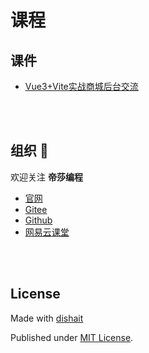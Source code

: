 # 课程

## 课件

- [Vue3+Vite实战商城后台交流](./Vue3%2BVite%E5%AE%9E%E6%88%98%E5%95%86%E5%9F%8E%E5%90%8E%E5%8F%B0%E4%BA%A4%E6%B5%81)

<br />
<br />

## 组织 🦔

欢迎关注 **帝莎编程**

- [官网](http://dishaxy.dishait.cn/)
- [Gitee](https://gitee.com/dishait)
- [Github](https://github.com/dishait)
- [网易云课堂](https://study.163.com/provider/480000001892585/index.htm?share=2&shareId=480000001892585)

<br />
<br />

## License

Made with [dishait](https://github.com/dishait)

Published under [MIT License](./LICENSE).